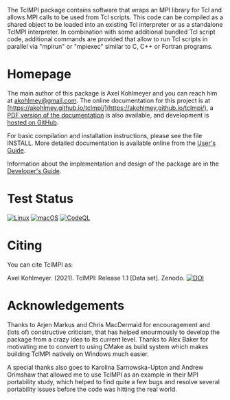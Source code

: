 The TclMPI package  contains software that wraps  an MPI library for Tcl
and allows MPI  calls to  be  used from  Tcl scripts.  This code can  be
compiled as   a  shared object   to   be loaded   into  an existing  Tcl
interpreter  or as a  standalone TclMPI interpreter. In combination with
some additional  bundled   Tcl script  code,  additional  commands   are
provided that   allow to run   Tcl scripts in  parallel via  "mpirun" or
"mpiexec" similar to C, C++ or Fortran programs.

# Homepage

The main author of this package is Axel Kohlmeyer  and you can reach him
at <akohlmey@gmail.com>. The online documentation for this project is at
[https://akohlmey.github.io/tclmpi/](https://akohlmey.github.io/tclmpi/),
a [PDF version of the documentation](https://akohlmey.github.io/tclmpi/tclmpi_docs.pdf)
is also available, and development is [hosted on GitHub](https://github.com/akohlmey/tclmpi/).

For basic compilation and installation instructions, please see the file
INSTALL. More detailed documentation is available online from the
[User's Guide](https://akohlmey.github.io/tclmpi/userguide.html).

Information about the implementation and design of the package are in the
[Developer's Guide](https://akohlmey.github.io/tclmpi/devguide.html).

# Test Status

[![Linux](https://github.com/akohlmey/tclmpi/actions/workflows/unittest-linux.yml/badge.svg?branch=master)](https://github.com/akohlmey/tclmpi/actions/workflows/unittest-linux.yml)
[![macOS](https://github.com/akohlmey/tclmpi/actions/workflows/unittest-macos.yml/badge.svg?branch=master)](https://github.com/akohlmey/tclmpi/actions/workflows/unittest-macos.yml)
[![CodeQL](https://github.com/akohlmey/tclmpi/actions/workflows/codeql-analysis.yml/badge.svg?branch=master)](https://github.com/akohlmey/tclmpi/actions/workflows/codeql-analysis.yml)

# Citing

You can cite TclMPI as:

Axel Kohlmeyer. (2021). TclMPI: Release 1.1 [Data set]. Zenodo. [![DOI](https://www.zenodo.org/badge/5453505.svg)](https://www.zenodo.org/badge/latestdoi/5453505)

# Acknowledgements

Thanks to Arjen Markus and Chris MacDermaid  for encouragement and (lots
of) constructive criticism, that has  helped enourmously  to develop the
package  from a crazy idea to its current  level.  Thanks to  Alex Baker
for motivating me to convert to using CMake as build system which makes
building TclMPI natively on Windows much easier.

A special thanks also
goes to Karolina Sarnowska-Upton and  Andrew Grimshaw that allowed me to
use TclMPI as an example in their MPI portability study, which helped to
find quite a few bugs and  resolve several portability issues before the
code was hitting the real world.


